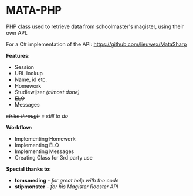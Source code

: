 MATA-PHP
========
PHP class used to retrieve data from schoolmaster's magister, using their own API.

For a C# implementation of the API: https://github.com/lieuwex/MataSharp

**Features:**
* Session
* URL lookup
* Name, id etc.
* Homework
* Studiewijzer *(almost done)*
* ~~ELO~~
* ~~Messages~~

*~~strike through~~ = still to do*

**Workflow:**
* ~~Implementing Homework~~
* Implementing ELO
* Implementing Messages
* Creating Class for 3rd party use

**Special thanks to:**
* **tomsmeding** - *for great help with the code*
* **stipmonster** - *for his Magister Rooster API*
